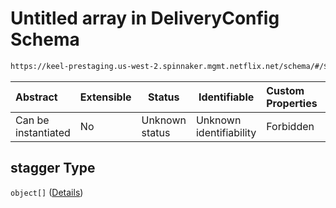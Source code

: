 # Untitled array in DeliveryConfig Schema

```txt
https://keel-prestaging.us-west-2.spinnaker.mgmt.netflix.net/schema/#/$defs/RedBlack/properties/stagger
```




| Abstract            | Extensible | Status         | Identifiable            | Custom Properties | Additional Properties | Access Restrictions | Defined In                                                    |
| :------------------ | ---------- | -------------- | ----------------------- | :---------------- | --------------------- | ------------------- | ------------------------------------------------------------- |
| Can be instantiated | No         | Unknown status | Unknown identifiability | Forbidden         | Allowed               | none                | [keel.schema.json\*](keel.schema.json "open original schema") |

## stagger Type

`object[]` ([Details](keel-defs-staggeredregion.md))

